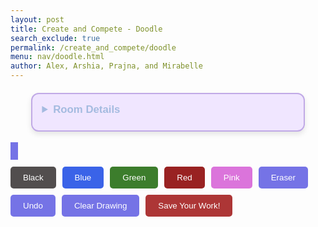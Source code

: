 ```yaml
---
layout: post 
title: Create and Compete - Doodle
search_exclude: true
permalink: /create_and_compete/doodle
menu: nav/doodle.html
author: Alex, Arshia, Prajna, and Mirabelle 
---
```


<details>
  <summary>Room Details</summary>

  <a href="{{site.baseurl}}/moderation/rules_doodle/" class="button">Moderation Rules</a>

  <p>The page is a place where people can explore themselves creatively and compete to see who has the best doodle. This allows for players to collaborate over their artistic abilities. Our room includes a chat room where players can converse about their creations, a doodle compete area, a place where people can post their art, and winners get crowned every week. This will help add to our classes page by making a fun artistic environment where everyone can collaborate.</p>

  <a href="{{site.baseurl}}/moderation/chat_doodle/" class="button">Chat Room</a>
  <a href="{{site.baseurl}}/moderation/artpost_doodle/" class="button">Art Post</a>
</details>

<style>
  body {
    font-family: Arial, sans-serif;
  }

  details {
    width: 80%;
    margin: 20px auto;
    padding: 15px;
    background-color: #f0e6ff;
    border: 2px solid #c0a9e6;
    border-radius: 12px;
    box-shadow: 0 4px 8px rgba(0, 0, 0, 0.1);
  }

  details summary {
    font-size: 1.2em;
    font-weight: bold;
    color: #a4bbe0;
    cursor: pointer;
    padding-bottom: 8px;
  }

  details summary:hover {
    color: #a06bce;
  }

  p {
    color: #5f3877;
    line-height: 1.6;
    margin-top: 10px;
  }

  .button {
    display: inline-block;
    padding: 10px 20px;
    margin: 5px 0;
    font-size: 16px;
    text-align: center;
    text-decoration: none;
    color: #fff;
    background-color: #b68fe4;
    border: none;
    border-radius: 8px;
    box-shadow: 0 4px 6px rgba(0, 0, 0, 0.1);
    transition: background-color 0.3s ease;
  }

  .button:hover {
    background-color: #a06bce;
  }
</style>


<canvas id="drawingCanvas" width="600" height="400" style="border: 6px solid #7573e6; cursor: crosshair; margin-top: 10px;"></canvas>

<style>
    .button {
        padding: 10px 20px;
        font-size: 16px;
        background-color: #7573e6;
        color: white;
        border: none;
        border-radius: 5px;
        text-decoration: none;
        display: inline-block;
    }
</style>

<script>
    const canvas = document.getElementById('drawingCanvas');
    const ctx = canvas.getContext('2d');
    let drawing = false;
    let currentColor = '#ad3636'; 
    let previousColor = currentColor; 
    let drawingHistory = []; 

    function initializeCanvasBackground() {
        ctx.fillStyle = '#ffffff';
        ctx.fillRect(0, 0, canvas.width, canvas.height);
        saveCanvasState(); 
    }

    initializeCanvasBackground();

    canvas.addEventListener('mousedown', startDrawing);
    canvas.addEventListener('mouseup', stopDrawing);
    canvas.addEventListener('mousemove', draw);

    function startDrawing(event) {
        drawing = true;
        ctx.beginPath();
        ctx.moveTo(event.clientX - canvas.offsetLeft, event.clientY - canvas.offsetTop);
    }

    function stopDrawing() {
        drawing = false;
        ctx.closePath();
        saveCanvasState(); 
    }

    function draw(event) {
        if (!drawing) return;
        ctx.lineWidth = 5;
        ctx.lineCap = 'round';
        ctx.strokeStyle = currentColor;
        ctx.lineTo(event.clientX - canvas.offsetLeft, event.clientY - canvas.offsetTop);
        ctx.stroke();
    }

    function clearCanvas() {
        ctx.fillStyle = '#ffffff';
        ctx.fillRect(0, 0, canvas.width, canvas.height);
        saveCanvasState(); 
    }

    function changeColor(color) {
        currentColor = color;
        previousColor = color;
    }

    function activateEraser() {
        currentColor = '#ffffff'; 
    }

    function downloadDrawing() {
        const link = document.createElement('a');
        link.download = 'my_drawing.png';
        link.href = canvas.toDataURL();
        link.click();
    }

    function saveCanvasState() {
        drawingHistory.push(ctx.getImageData(0, 0, canvas.width, canvas.height));
    }

    function undoLastAction() {
        if (drawingHistory.length > 1) {
            drawingHistory.pop(); 
            const previousState = drawingHistory[drawingHistory.length - 1];
            ctx.putImageData(previousState, 0, 0); 
        } else {
            clearCanvas(); 
        }
    }
</script>
<div style="display: flex; gap: 10px; flex-wrap: wrap; margin-top: 10px;">
    <button style="background-color: #524e4e !important; color: white; padding: 10px 20px; border: none; border-radius: 5px; cursor: pointer;" onclick="changeColor('#524e4e')">Black</button>
    <button style="background-color: #3a63e8 !important; color: white; padding: 10px 20px; border: none; border-radius: 5px; cursor: pointer;" onclick="changeColor('#3a63e8')">Blue</button>
    <button style="background-color: #3c7d2c !important; color: white; padding: 10px 20px; border: none; border-radius: 5px; cursor: pointer;" onclick="changeColor('#3c7d2c')">Green</button>
    <button style="background-color: #992222 !important; color: white; padding: 10px 20px; border: none; border-radius: 5px; cursor: pointer;" onclick="changeColor('#992222')">Red</button>
    <button style="background-color: #db74db !important; color: white; padding: 10px 20px; border: none; border-radius: 5px; cursor: pointer;" onclick="changeColor('#db74db')">Pink</button>
    <button style="background-color: #7573e6 !important; color: white; padding: 10px 20px; border: none; border-radius: 5px; cursor: pointer;" onclick="activateEraser()">Eraser</button>
    <button style="background-color: #7573e6 !important; color: white; padding: 10px 20px; border: none; border-radius: 5px; cursor: pointer;" onclick="undoLastAction()">Undo</button>
    <button style="background-color: #7573e6 !important; color: white; padding: 10px 20px; border: none; border-radius: 5px; cursor: pointer;" onclick="clearCanvas()">Clear Drawing</button>
    <button style="background-color: #ad3636 !important; color: white; padding: 10px 20px; border: none; border-radius: 5px; cursor: pointer;" onclick="downloadDrawing()">Save Your Work!</button>
</div>

